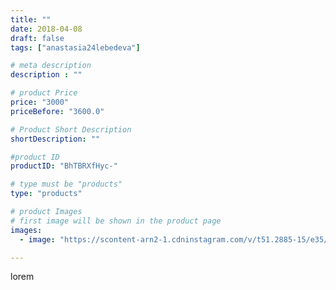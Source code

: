 ```yaml
---
title: ""
date: 2018-04-08
draft: false
tags: ["anastasia24lebedeva"]

# meta description
description : ""

# product Price
price: "3000"
priceBefore: "3600.0"

# Product Short Description
shortDescription: ""

#product ID
productID: "BhTBRXfHyc-"

# type must be "products"
type: "products"

# product Images
# first image will be shown in the product page
images:
  - image: "https://scontent-arn2-1.cdninstagram.com/v/t51.2885-15/e35/29717861_386281911838155_3375615931244871680_n.jpg?se=7&tp=1&_nc_ht=scontent-arn2-1.cdninstagram.com&_nc_cat=103&_nc_ohc=LUcjmYQ8wxQAX-6gXPK&ccb=7-4&oh=f040de6e616f55903a1b1111e2afb2d8&oe=6084117E&ig_cache_key=MTc1Mjc1MDI3MTQ3MzA2NzgzOA%3D%3D.2-ccb7-4"

---
```

lorem

